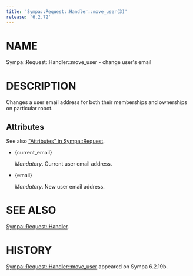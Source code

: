 ```yaml
---
title: 'Sympa::Request::Handler::move_user(3)'
release: '6.2.72'
---
```


# NAME

Sympa::Request::Handler::move\_user - change user's email

# DESCRIPTION

Changes a user email address for both their memberships and ownerships
on particular robot.

## Attributes

See also ["Attributes" in Sympa::Request](./Sympa-Request.3.md#attributes).

- {current\_email}

    _Mandatory_.
    Current user email address.

- {email}

    _Mandatory_.
    New user email address.

# SEE ALSO

[Sympa::Request::Handler](./Sympa-Request-Handler.3.md).

# HISTORY

[Sympa::Request::Handler::move\_user](./Sympa-Request-Handler-move_user.3.md) appeared on Sympa 6.2.19b.
